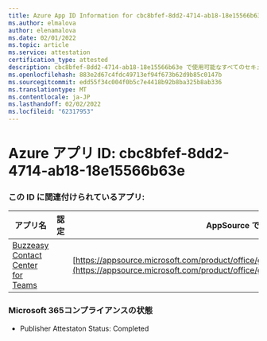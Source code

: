 ```yaml
---
title: Azure App ID Information for cbc8bfef-8dd2-4714-ab18-18e15566b63e
ms.author: elmalova
author: elenamalova
ms.date: 02/01/2022
ms.topic: article
ms.service: attestation
certification_type: attested
description: cbc8bfef-8dd2-4714-ab18-18e15566b63e で使用可能なすべてのセキュリティおよびコンプライアンス情報。
ms.openlocfilehash: 883e2d67c4fdc49713ef94f673b62d9b85c0147b
ms.sourcegitcommit: edd55f34c004f0b5c7e4418b92b8ba325b8ab336
ms.translationtype: MT
ms.contentlocale: ja-JP
ms.lasthandoff: 02/02/2022
ms.locfileid: "62317953"
---
```

# <a name="azure-app-id-cbc8bfef-8dd2-4714-ab18-18e15566b63e"></a>Azure アプリ ID: cbc8bfef-8dd2-4714-ab18-18e15566b63e


### <a name="apps-associated-with-this-id"></a>この ID に関連付けられているアプリ:
| **アプリ名** | **認定** | **AppSource での表示** |
|--------------|---------------|-----------------------|
| [Buzzeasy Contact Center for Teams](https://docs.microsoft.com/microsoft-365-app-certification/forward/geomant.buzzeasy_teams_contact_center) |  | [https://appsource.microsoft.com/product/office/geomant.buzzeasy_teams_contact_center](https://appsource.microsoft.com/product/office/geomant.buzzeasy_teams_contact_center) |

### <a name="microsoft-365-app-compliance-status"></a>Microsoft 365コンプライアンスの状態
- Publisher Attestaton Status: Completed
